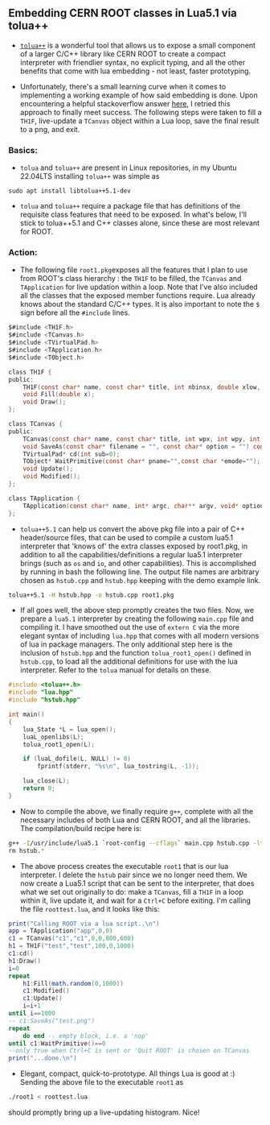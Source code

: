 ## Embedding CERN ROOT classes in Lua5.1 via tolua++


* [```tolua++```](https://web.tecgraf.puc-rio.br/~celes/tolua/tolua-3.2.html) is a wonderful tool that allows us to expose a small component of a larger C/C++ library like CERN ROOT to create a compact interpreter with friendlier syntax, no explicit typing, and all the other benefits that come with lua embedding - not least, faster prototyping.

* Unfortunately, there's a small learning curve when it comes to implementing a working example of how said embedding is done. Upon encountering a helpful 
stackoverflow answer [here](https://stackoverflow.com/questions/4482518/setting-up-an-environment-for-an-embedded-lua-script), I retried this approach to finally
meet success. The following steps were taken to fill a ```TH1F```, live-update a ```TCanvas``` object within a Lua loop, save the final result to a png, and exit.

### Basics:
* ```tolua``` and ```tolua++``` are present in Linux repositories, in my Ubuntu 22.04LTS installing `tolua++` was simple as
```
sudo apt install libtolua++5.1-dev
```
* ```tolua``` and ```tolua++``` require a package file that has definitions of the requisite class features that need to be exposed. In what's below, I'll stick to tolua++5.1 and C++ classes alone,
 since these are most relevant for ROOT.

### Action:
* The following file ```root1.pkg```exposes all the features that I plan to use from ROOT's class hierarchy : the ```TH1F``` to be filled, the ```TCanvas``` and ```TApplication``` for live updation
within a loop. Note that I've also included all the classes that the exposed member functions require. Lua already knows about the standard C/C++ types. It is also important to note the ```$``` sign
before all the ```#include``` lines.

```C
$#include <TH1F.h>
$#include <TCanvas.h>
$#include <TVirtualPad.h>
$#include <TApplication.h>
$#include <TObject.h>

class TH1F {
public:
    TH1F(const char* name, const char* title, int nbinsx, double xlow, double xhigh);
    void Fill(double x);
    void Draw();
};

class TCanvas {
public:
    TCanvas(const char* name, const char* title, int wpx, int wpy, int ww, int hh);
    void SaveAs(const char* filename = "", const char* option = "") const;
    TVirtualPad* cd(int sub=0);
    TObject* WaitPrimitive(const char* pname="",const char *emode="");
    void Update();
    void Modified();
};

class TApplication {
    TApplication(const char* name, int* argc, char** argv, void* options=nullptr, int numoptions=0);
};
```
* ```tolua++5.1``` can help us convert the above pkg file into a pair of C++ header/source files, that can be used to compile a custom lua5.1 interpreter that 'knows of' the extra classes
exposed by root1.pkg, in addition to all the capabilities/definitions a regular lua5.1 interpreter brings (such as ```os``` and ```io```, and other capabilities). This is accomplished by running 
in bash the following line. The output file names are arbitrary chosen as ```hstub.cpp``` and ```hstub.hpp``` keeping with the demo example link.

```bash
tolua++5.1 -H hstub.hpp -o hstub.cpp root1.pkg
```

* If all goes well, the above step promptly creates the two files. Now, we prepare a ```lua5.1``` interpreter by creating the following ```main.cpp``` file and compiling it. I have smoothed out
the use of ```extern C``` via the more elegant syntax of including ```lua.hpp``` that comes with all modern versions of lua in package managers. The only additional step here is the inclusion
of ```hstub.hpp``` and the function ```tolua_root1_open()``` defined in ```hstub.cpp```, to load all the additional definitions for use with the lua interpreter. Refer to the ```tolua``` manual for details on these.

```C
#include <tolua++.h>
#include "lua.hpp"
#include "hstub.hpp"

int main()
{
    lua_State *L = lua_open();
    luaL_openlibs(L);
    tolua_root1_open(L);

    if (luaL_dofile(L, NULL) != 0)
        fprintf(stderr, "%s\n", lua_tostring(L, -1));

    lua_close(L);
    return 0;
}
```
* Now to compile the above, we finally require ```g++```, complete with all the necessary includes of both Lua and CERN ROOT, and all the libraries. The compilation/build recipe here is:
```bash
g++ -I/usr/include/lua5.1 `root-config --cflags` main.cpp hstub.cpp -ltolua++5.1 -llua5.1 `root-config --glibs` -o root1
rm hstub.*
```
* The above process creates the executable ```root1``` that is our lua interpreter. I delete the ```hstub``` pair since we no longer need them. We now create a Lua5.1 script that can be sent to the interpreter, that does what we set out originally to do:
make a ```TCanvas```, fill a ```TH1F``` in a loop within it, live update it, and wait for a ```Ctrl+C``` before exiting. I'm calling the file ```roottest.lua```, and it looks like this:

```lua
print("Calling ROOT via a lua script..\n")
app = TApplication("app",0,0)
c1 = TCanvas("c1","c1",0,0,800,600)
h1 = TH1F("test","test",100,0,1000)
c1:cd()
h1:Draw()
i=0
repeat
    h1:Fill(math.random(0,1000))
    c1:Modified()
    c1:Update()
    i=i+1
until i==1000
-- c1:SaveAs("test.png")
repeat 
    do end -- empty block, i.e. a 'nop'
until c1:WaitPrimitive()==0 
--only true when Ctrl+C is sent or 'Quit ROOT' is chosen on TCanvas
print("...done.\n")
```
* Elegant, compact, quick-to-prototype. All things Lua is good at :) Sending the above file to the executable ```root1``` as
```bash
./root1 < roottest.lua
```
should promptly bring up a live-updating histogram. Nice!
